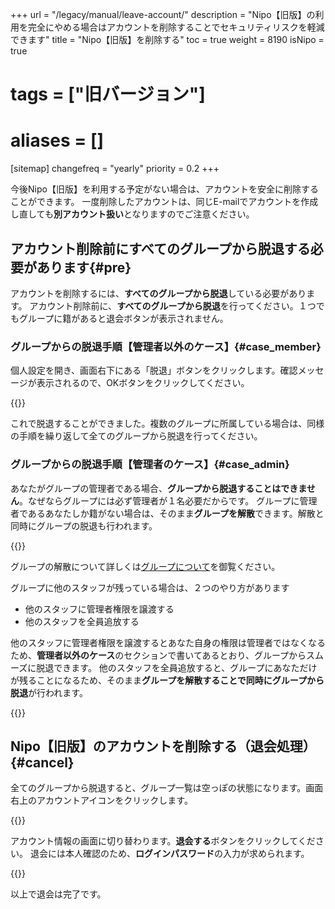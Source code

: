 +++
url = "/legacy/manual/leave-account/"
description = "Nipo【旧版】の利用を完全にやめる場合はアカウントを削除することでセキュリティリスクを軽減できます"
title = "Nipo【旧版】を削除する"
toc = true
weight = 8190
isNipo = true
# tags = ["旧バージョン"]
# aliases = []
[sitemap]
  changefreq = "yearly"
  priority = 0.2
+++


今後Nipo【旧版】を利用する予定がない場合は、アカウントを安全に削除することができます。
一度削除したアカウントは、同じE-mailでアカウントを作成し直しても**別アカウント扱い**となりますのでご注意ください。

## アカウント削除前にすべてのグループから脱退する必要があります{#pre}

アカウントを削除するには、**すべてのグループから脱退**している必要があります。
アカウント削除前に、**すべてのグループから脱退**を行ってください。１つでもグループに籍があると退会ボタンが表示されません。

### グループからの脱退手順【管理者以外のケース】{#case_member}

個人設定を開き、画面右下にある「脱退」ボタンをクリックします。確認メッセージが表示されるので、OKボタンをクリックしてください。

{{<iTablet filename="leaveroom" msg="グループから脱退します" alice="ok">}}


これで脱退することができました。複数のグループに所属している場合は、同様の手順を繰り返して全てのグループから脱退を行ってください。

### グループからの脱退手順【管理者のケース】{#case_admin}

あなたがグループの管理者である場合、**グループから脱退することはできません**。なぜならグループには必ず管理者が１名必要だからです。
グループに管理者であるあなたしか籍がない場合は、そのまま**グループを解散**できます。解散と同時にグループの脱退も行われます。

{{<iTablet filename="groupdelete" msg="グループを解散します" alice="ok">}}


グループの解散について詳しくは[グループについて](/legacy/manual/group/)を御覧ください。

グループに他のスタッフが残っている場合は、２つのやり方があります

- 他のスタッフに管理者権限を譲渡する
- 他のスタッフを全員追放する

他のスタッフに管理者権限を譲渡するとあなた自身の権限は管理者ではなくなるため、**管理者以外のケース**のセクションで書いてあるとおり、グループからスムーズに脱退できます。
他のスタッフを全員追放すると、グループにあなただけが残ることになるため、そのまま**グループを解散することで同時にグループから脱退**が行われます。


{{<iTablet filename="accountRank" msg="管理者の権限を他のスタッフに譲渡するか追放します" alice="ok">}}


## Nipo【旧版】のアカウントを削除する（退会処理）{#cancel}

全てのグループから脱退すると、グループ一覧は空っぽの状態になります。画面右上のアカウントアイコンをクリックします。

{{<iTablet filename="blank" msg="アカウント画面を表示する" alice="ok">}}


アカウント情報の画面に切り替わります。**退会する**ボタンをクリックしてください。
退会には本人確認のため、**ログインパスワード**の入力が求められます。

{{<iTablet filename="deleteAccount" msg="退会する" alice="ok">}}


以上で退会は完了です。
